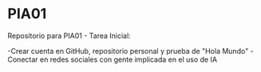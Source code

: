 # PIA01
Repositorio para PIA01 - Tarea Inicial:

-Crear cuenta en GitHub, repositorio personal y prueba de "Hola Mundo"
-Conectar en redes sociales con gente implicada en el uso de IA
